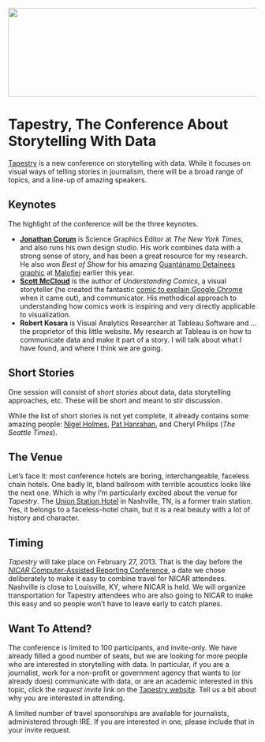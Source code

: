 <p align="center"><img class="aligncenter size-full wp-image-2116" title="Tapestry Conference" alt="" src="https://media.eagereyes.org/wp-content/uploads/2012/12/tapestry.png" width="600" height="180" /></p>

# Tapestry, The Conference About Storytelling With Data

<a href="http://www.tapestryconference.com">Tapestry</a> is a new conference on storytelling with data. While it focuses on visual ways of telling stories in journalism, there will be a broad range of topics, and a line-up of amazing speakers.


## Keynotes

The highlight of the conference will be the three keynotes.

<ul>
    <li><a href="http://13pt.com/corum/"><strong>Jonathan Corum</strong></a> is Science Graphics Editor at <em>The New York Times</em>, and also runs his own design studio. His work combines data with a strong sense of story, and has been a great resource for my research. He also won <em>Best of Show</em> for his amazing <a href="http://style.org/lines/">Guantánamo Detainees graphic</a> at <a title="Malofiej 20" href="/journalism/malofiej-20">Malofiej</a> earlier this year.</li>
    <li><a href="http://scottmccloud.com"><strong>Scott McCloud</strong></a> is the author of <em>Understanding Comics</em>, a visual storyteller (he created the fantastic <a href="http://www.google.com/googlebooks/chrome/">comic to explain Google Chrome</a> when it came out), and communicator. His methodical approach to understanding how comics work is inspiring and very directly applicable to visualization.</li>
    <li><strong>Robert Kosara</strong> is Visual Analytics Researcher at Tableau Software and … the proprietor of this little website. My research at Tableau is on how to communicate data and make it part of a story. I will talk about what I have found, and where I think we are going.</li>
</ul>

## Short Stories

One session will consist of <em>short stories</em> about data, data storytelling approaches, etc. These will be short and meant to stir discussion.

While the list of short stories is not yet complete, it already contains some amazing people: <a title="List of Influences: Nigel Holmes" href="/influences/nigel-holmes">Nigel Holmes</a>, <a title="List of Influences: Pat Hanrahan" href="/influences/pat-hanrahan">Pat Hanrahan</a>, and Cheryl Philips (<em>The Seattle Times</em>).

## The Venue

Let’s face it: most conference hotels are boring, interchangeable, faceless chain hotels. One badly lit, bland ballroom with terrible acoustics looks like the next one. Which is why I’m particularly excited about the venue for <em>Tapestry</em>. The <a href="http://www.unionstationhotelnashville.com">Union Station Hotel</a> in Nashville, TN, is a former train station. Yes, it belongs to a faceless-hotel chain, but it is a real beauty with a lot of history and character.

## Timing

<em>Tapestry</em> will take place on February 27, 2013. That is the day before the <a href="https://www.ire.org/conferences/nicar-2013/"><em>NICAR</em> Computer-Assisted Reporting Conference</a>, a date we chose deliberately to make it easy to combine travel for NICAR attendees. Nashville is close to Louisville, KY, where NICAR is held. We will organize transportation for Tapestry attendees who are also going to NICAR to make this easy and so people won’t have to leave early to catch planes.

## Want To Attend?

The conference is limited to 100 participants, and invite-only. We have already filled a good number of seats, but we are looking for more people who are interested in storytelling with data. In particular, if you are a journalist, work for a non-profit or government agency that wants to (or already does) communicate with data, or are an academic interested in this topic, click the <em>request invite</em> link on the <a href="http://www.tapestryconference.com">Tapestry website</a>. Tell us a bit about why you are interested in attending.

A limited number of travel sponsorships are available for journalists, administered through IRE. If you are interested in one, please include that in your invite request.
